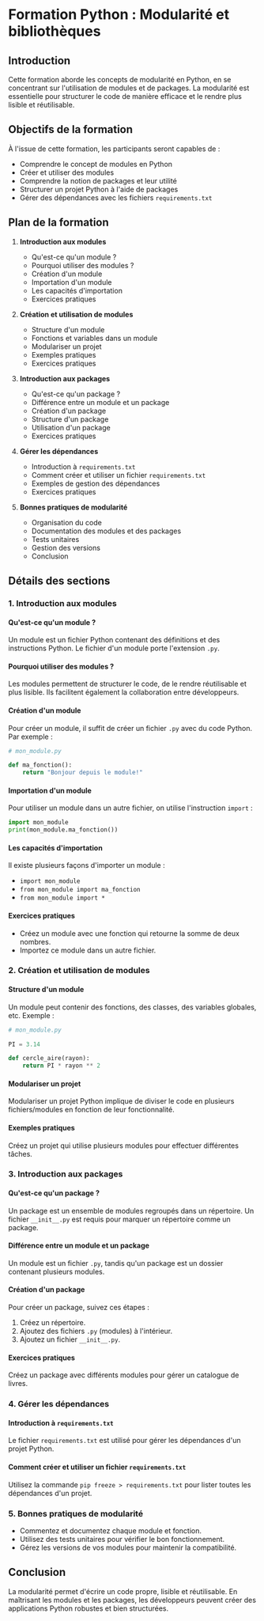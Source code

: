# Formation Python : Modularité et bibliothèques

## Introduction
Cette formation aborde les concepts de modularité en Python, en se concentrant sur l'utilisation de modules et de packages. La modularité est essentielle pour structurer le code de manière efficace et le rendre plus lisible et réutilisable.

## Objectifs de la formation  
À l'issue de cette formation, les participants seront capables de :  
- Comprendre le concept de modules en Python  
- Créer et utiliser des modules  
- Comprendre la notion de packages et leur utilité  
- Structurer un projet Python à l'aide de packages  
- Gérer des dépendances avec les fichiers `requirements.txt`

## Plan de la formation  
1. **Introduction aux modules**  
   - Qu'est-ce qu'un module ?  
   - Pourquoi utiliser des modules ?  
   - Création d'un module  
   - Importation d'un module  
   - Les capacités d'importation  
   - Exercices pratiques

2. **Création et utilisation de modules**  
   - Structure d'un module  
   - Fonctions et variables dans un module  
   - Modulariser un projet  
   - Exemples pratiques  
   - Exercices pratiques

3. **Introduction aux packages**  
   - Qu'est-ce qu'un package ?  
   - Différence entre un module et un package  
   - Création d'un package  
   - Structure d'un package  
   - Utilisation d'un package  
   - Exercices pratiques

4. **Gérer les dépendances**  
   - Introduction à `requirements.txt`  
   - Comment créer et utiliser un fichier `requirements.txt`  
   - Exemples de gestion des dépendances  
   - Exercices pratiques

5. **Bonnes pratiques de modularité**  
   - Organisation du code  
   - Documentation des modules et des packages  
   - Tests unitaires  
   - Gestion des versions  
   - Conclusion

## Détails des sections

### 1. Introduction aux modules
#### Qu'est-ce qu'un module ?  
Un module est un fichier Python contenant des définitions et des instructions Python. Le fichier d'un module porte l'extension `.py`.

#### Pourquoi utiliser des modules ?  
Les modules permettent de structurer le code, de le rendre réutilisable et plus lisible. Ils facilitent également la collaboration entre développeurs.

#### Création d'un module
Pour créer un module, il suffit de créer un fichier `.py` avec du code Python. Par exemple :
```python
# mon_module.py

def ma_fonction():  
    return "Bonjour depuis le module!"
```

#### Importation d'un module
Pour utiliser un module dans un autre fichier, on utilise l'instruction `import` :
```python
import mon_module
print(mon_module.ma_fonction())
```

#### Les capacités d'importation
Il existe plusieurs façons d'importer un module :  
- `import mon_module`  
- `from mon_module import ma_fonction`  
- `from mon_module import *`

#### Exercices pratiques
- Créez un module avec une fonction qui retourne la somme de deux nombres.
- Importez ce module dans un autre fichier.

### 2. Création et utilisation de modules
#### Structure d'un module
Un module peut contenir des fonctions, des classes, des variables globales, etc. 
Exemple : 
```python
# mon_module.py

PI = 3.14

def cercle_aire(rayon):
    return PI * rayon ** 2
```

#### Modulariser un projet
Modulariser un projet Python implique de diviser le code en plusieurs fichiers/modules en fonction de leur fonctionnalité.

#### Exemples pratiques
Créez un projet qui utilise plusieurs modules pour effectuer différentes tâches.

### 3. Introduction aux packages
#### Qu'est-ce qu'un package ?  
Un package est un ensemble de modules regroupés dans un répertoire. Un fichier `__init__.py` est requis pour marquer un répertoire comme un package.

#### Différence entre un module et un package
Un module est un fichier `.py`, tandis qu'un package est un dossier contenant plusieurs modules.

#### Création d'un package
Pour créer un package, suivez ces étapes :
1. Créez un répertoire.
2. Ajoutez des fichiers `.py` (modules) à l'intérieur.
3. Ajoutez un fichier `__init__.py`.

#### Exercices pratiques
Créez un package avec différents modules pour gérer un catalogue de livres.

### 4. Gérer les dépendances
#### Introduction à `requirements.txt`
Le fichier `requirements.txt` est utilisé pour gérer les dépendances d'un projet Python.

#### Comment créer et utiliser un fichier `requirements.txt`
Utilisez la commande `pip freeze > requirements.txt` pour lister toutes les dépendances d'un projet. 

### 5. Bonnes pratiques de modularité
- Commentez et documentez chaque module et fonction.
- Utilisez des tests unitaires pour vérifier le bon fonctionnement.
- Gérez les versions de vos modules pour maintenir la compatibilité.

## Conclusion
La modularité permet d'écrire un code propre, lisible et réutilisable. En maîtrisant les modules et les packages, les développeurs peuvent créer des applications Python robustes et bien structurées.